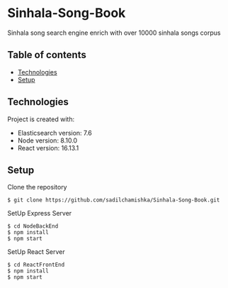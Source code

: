 # Sinhala-Song-Book

Sinhala song search engine enrich with over 10000 sinhala songs corpus 

## Table of contents
* [Technologies](#technologies)
* [Setup](#setup)
	
## Technologies
Project is created with:
* Elasticsearch version: 7.6
* Node version: 8.10.0
* React version: 16.13.1
	
## Setup
Clone the repository

```
$ git clone https://github.com/sadilchamishka/Sinhala-Song-Book.git
```
SetUp Express Server
```
$ cd NodeBackEnd
$ npm install
$ npm start
```
SetUp React Server
```
$ cd ReactFrontEnd
$ npm install
$ npm start
```
